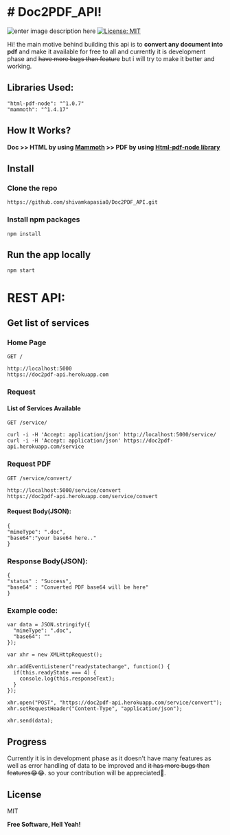 # # Doc2PDF_API!
![enter image description here](https://heroku-badge.herokuapp.com/?app=doc2pdf-api)  [![License: MIT](https://img.shields.io/badge/License-MIT-yellow.svg)](https://opensource.org/licenses/MIT)

   
Hi! the main motive behind building this api is to **convert any document into pdf** and make it available for free to all and currently it is development phase and ~~have more bugs than featur~~e but i will try to make it better and working. 

## Libraries Used:
```
"html-pdf-node": "^1.0.7"
"mammoth": "^1.4.17"
```
## How It Works?

 **Doc >> HTML by using [Mammoth](https://github.com/mwilliamson/mammoth.js#readme) >> PDF by using [Html-pdf-node library](https://github.com/mrafiqk/html-pdf-node#readme)**
## Install

### Clone the repo
```
https://github.com/shivamkapasia0/Doc2PDF_API.git
```
### Install npm packages

    npm install

## Run the app locally

    npm start
    
# REST API:

## Get list of services

### Home Page
`GET /`
	
	
	http://localhost:5000
	https://doc2pdf-api.herokuapp.com
	
### Request
#### List of Services Available
`GET /service/`

    curl -i -H 'Accept: application/json' http://localhost:5000/service/
    curl -i -H 'Accept: application/json' https://doc2pdf-api.herokuapp.com/service

### Request PDF
`GET /service/convert/`	
```
http://localhost:5000/service/convert
https://doc2pdf-api.herokuapp.com/service/convert
```
#### Request Body(JSON):
```
{
"mimeType": ".doc",
"base64":"your base64 here.."
}
```
### Response Body(JSON):
```
{
"status" : "Success",
"base64" : "Converted PDF base64 will be here"
}
```


### Example code:
```
var data = JSON.stringify({
  "mimeType": ".doc",
  "base64": ""
});

var xhr = new XMLHttpRequest();

xhr.addEventListener("readystatechange", function() {
  if(this.readyState === 4) {
    console.log(this.responseText);
  }
});

xhr.open("POST", "https://doc2pdf-api.herokuapp.com/service/convert");
xhr.setRequestHeader("Content-Type", "application/json");

xhr.send(data);
```


##  Progress

Currently it is in development phase as it doesn't have many features as well as error handling of data to be improved and ~~it has more bugs than features~~😂😂. so your contribution will be appreciated🙏.


## License

MIT

**Free Software, Hell Yeah!**

